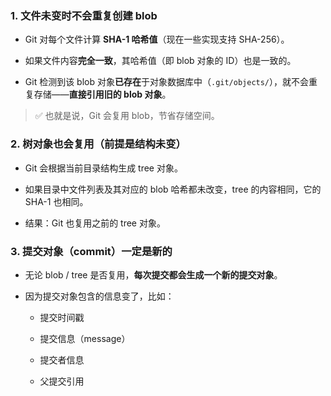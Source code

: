 ### 1. **文件未变时不会重复创建 blob**

- Git 对每个文件计算 **SHA-1 哈希值**（现在一些实现支持 SHA-256）。
    
- 如果文件内容**完全一致**，其哈希值（即 blob 对象的 ID）也是一致的。
    
- Git 检测到该 blob 对象**已存在**于对象数据库中（`.git/objects/`），就不会重复存储——**直接引用旧的 blob 对象**。
    

> ✅ 也就是说，Git 会复用 blob，节省存储空间。

### 2. **树对象也会复用（前提是结构未变）**

- Git 会根据当前目录结构生成 tree 对象。
    
- 如果目录中文件列表及其对应的 blob 哈希都未改变，tree 的内容相同，它的 SHA-1 也相同。
    
- 结果：Git 也复用之前的 tree 对象。
    

### 3. **提交对象（commit）一定是新的**

- 无论 blob / tree 是否复用，**每次提交都会生成一个新的提交对象**。
    
- 因为提交对象包含的信息变了，比如：
    
    - 提交时间戳
        
    - 提交信息（message）
        
    - 提交者信息
        
    - 父提交引用